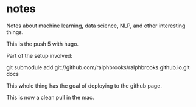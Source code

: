 # notes
Notes about machine learning, data science, NLP, and other interesting things. 

This is the push 5 with hugo.

Part of the setup involved:

git submodule add git://github.com/ralphbrooks/ralphbrooks.github.io.git docs

This whole thing has the goal of deploying to the github page.

This is now a clean pull in the mac.
